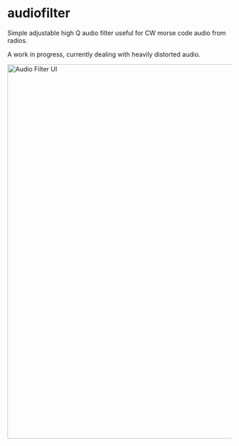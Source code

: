 # audiofilter
Simple adjustable high Q audio filter useful for CW morse code audio from radios.

A work in progress, currently dealing with heavily distorted audio.

<img width="839" alt="Audio Filter UI" src="https://github.com/user-attachments/assets/6233e97c-2f86-43f4-b1bd-ac253e0fc38f" />
